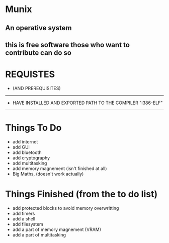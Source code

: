<!-- This program is free software: you can redistribute it and/or modify
<!-- it under the terms of the GNU General Public License as published by
<!-- the Free Software Foundation, either version 3 of the License, or
<!-- (at your option) any later version.
<!-- This program is distributed in the hope that it will be useful,
<!-- but WITHOUT ANY WARRANTY; without even the implied warranty of
<!-- MERCHANTABILITY or FITNESS FOR A PARTICULAR PURPOSE. See the
<!-- GNU General Public License for more details.
<!-- You should have received a copy of the GNU General Public License
<!-- along with this program. If not, see <https://www.gnu.org/licenses/>.
<!-- Copyright (c) 2025 Guillermo Leira Temes
<!-- -->

# Munix
An operative system
------------------------
this is free software those who want to contribute can do so
------------------------

# REQUISTES 
- (AND PREREQUISITES)
-------------------------------
- HAVE INSTALLED AND EXPORTED PATH TO THE COMPILER "I386-ELF"
-------------------------------

# Things To Do

- add internet
- add GUI
- add bluetooth
- add cryptography
- add multitasking
- add memory magnement (isn't finished at all)
- Big Maths, (doesn't work actually)
  
# Things Finished (from the to do list)

- add protected blocks to avoid memory overwritting 
- add timers
- add a shell
- add filesystem
- add a part of memory magnement (VRAM)
- add a part of multitasking
